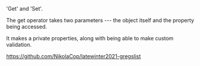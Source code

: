 <!-- What are the two common operations that we will set in the handler? -->

'Get' and 'Set'.


<!-- What do you have to make sure you are doing with every Get to insure the value does not become undefined? -->

The get operator takes two parameters --- the object itself and the property being accessed.



<!-- What are some of the benefits of the proxy object that we are using in our structure for applications? -->

It makes a private properties, along with being able to make custom validation. 

<!-- Afternoon Project -->
https://github.com/NikolaCop/latewinter2021-gregslist